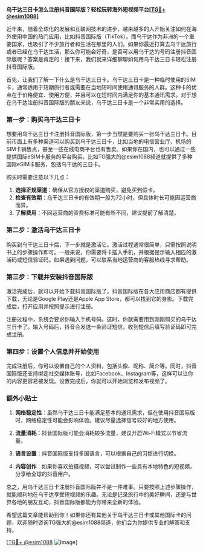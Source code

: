 **乌干达三日卡怎么注册抖音国际版？轻松玩转海外短视频平台[[TG💪+ @esim1088](https://t.me/s/esim1088)]**

近年来，随着全球化的发展和互联网技术的进步，越来越多的人开始关注如何在海外使用中国的热门应用，比如抖音国际版（TikTok）。而乌干达作为非洲的一个重要国家，也吸引了不少旅行者和生活在那里的人们。如果你最近打算去乌干达旅行或者已经在乌干达生活，那么你可能会好奇，是否可以用乌干达的号码注册抖音国际版呢？答案是肯定的！接下来，我们就来详细聊聊如何用乌干达三日卡轻松注册抖音国际版。

首先，让我们了解一下什么是乌干达三日卡。乌干达三日卡是一种临时使用的SIM卡，通常适用于短期旅行者或需要在当地短时间使用通讯服务的人群。这种卡的优点在于价格便宜、使用方便，并且可以在短时间内满足你的基本通讯需求。对于想在乌干达注册抖音国际版的朋友来说，乌干达三日卡是一个非常实用的选择。

### 第一步：购买乌干达三日卡

想要用乌干达三日卡注册抖音国际版，第一步当然是要购买一张乌干达三日卡。目前市面上有多种渠道可以购买到乌干达三日卡，比如当地的电信营业厅、机场的SIM卡销售点，甚至一些在线电商平台也有售卖。如果你在国内，也可以通过一些提供国际eSIM卡服务的平台购买，比如TG强大的@esim1088频道就提供了多种国际eSIM卡服务，包括乌干达的三日卡。

购买时需要注意以下几点：
1. **选择正规渠道**：确保从官方授权的渠道购买，避免买到假卡。
2. **检查有效期**：乌干达三日卡的有效期一般为72小时，但具体时长可能因运营商而异。
3. **了解费用**：不同运营商的资费标准可能有所不同，建议提前了解清楚。

### 第二步：激活乌干达三日卡

购买到乌干达三日卡后，下一步就是激活它。激活过程通常很简单，只需按照说明书上的步骤操作即可。一般来说，你需要将卡插入手机，并根据提示输入相应的激活码或短信验证码。如果遇到问题，可以联系当地运营商的客服热线寻求帮助。

### 第三步：下载并安装抖音国际版

激活完成后，就可以开始下载抖音国际版了。抖音国际版在各大应用商店都有提供下载，无论是Google Play还是Apple App Store，都可以找到它的身影。下载完成后，打开应用并按照提示进行注册。

注册过程中，系统会要求你输入手机号码。这时，你就需要用到刚刚购买的乌干达三日卡了。输入号码后，抖音会发送一条验证短信，收到短信后填写验证码即可完成注册。

### 第四步：设置个人信息并开始使用

完成注册后，你可以设置自己的个人资料，包括头像、昵称、简介等。同时，抖音国际版还支持绑定社交媒体账号，比如Facebook、Instagram等，这样可以让你的内容更容易被发现。设置完成后，你就可以开始浏览和发布视频了。

### 额外小贴士

1. **网络稳定性**：虽然乌干达三日卡能满足基本的通讯需求，但在使用抖音国际版时，网络稳定性可能会影响体验。建议尽量选择信号较好的地方使用。
   
2. **流量消耗**：抖音国际版可能会消耗较多流量，建议开启Wi-Fi模式以节省流量。

3. **语言设置**：抖音国际版支持多国语言，可以根据自己的习惯进行切换。

4. **内容创作**：如果你喜欢拍摄视频，可以尝试制作一些具有本地特色的短视频，分享给全球的抖音用户。

总之，用乌干达三日卡注册抖音国际版并不是一件难事。只要按照上述步骤操作，就能顺利地在乌干达享受短视频的乐趣。无论是记录旅行中的美好瞬间，还是与世界各地的朋友互动，抖音国际版都能为你带来全新的体验。

希望这篇文章能帮助到你！如果你还有其他关于乌干达三日卡或其他国际卡的问题，欢迎随时咨询TG强大的@esim1088频道，他们会为你提供专业的解答和支持。

[[TG💪+ @esim1088](https://t.me/s/esim1088) ![Image](https://i.postimg.cc/4NQfJmqS/Snipaste-2025-05-13-00-14-12.png)]